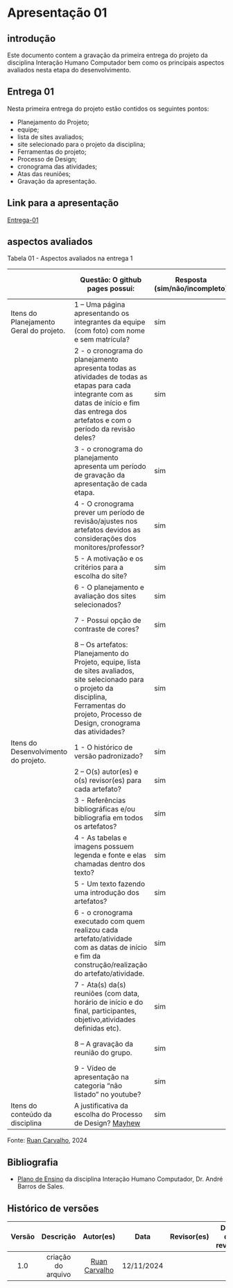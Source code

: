 # Apresentação 01

## introdução
Este documento contem a gravação da primeira entrega do projeto da disciplina Interação Humano Computador bem como os principais aspectos avaliados nesta etapa do desenvolvimento.

## Entrega 01
Nesta primeira entrega do projeto estão contidos os seguintes pontos:
- Planejamento do Projeto;
- equipe;
- lista de sites avaliados;
- site selecionado para o projeto da disciplina;
- Ferramentas do projeto;
- Processo de Design;
- cronograma das atividades;
- Atas das reuniões;
- Gravação da apresentação.

## Link para a apresentação
[Entrega-01](https://www.youtube.com/watch?v=aKWQ8WywFNY&t=1s&ab_channel=MarceloAdrian)

## aspectos avaliados

Tabela 01 - Aspectos avaliados na entrega 1 </p>

|| Questão: O github pages possui: | Resposta (sim/não/incompleto) | Versão, data e horário da avaliação |
|---|---|---|---|
| Itens do Planejamento Geral do projeto. | 1 – Uma página apresentando os integrantes da equipe (com foto) com nome e sem matrícula? | sim | 1.1, 12/11/2024, 21:45 |
|| 2 - o cronograma do planejamento apresenta todas as atividades de todas as etapas para cada integrante com as datas de início e fim das entrega dos artefatos e com o período da revisão deles? | sim | 1.2, 12/11/2024, 21:46 |
|| 3 - o cronograma do planejamento apresenta um período de gravação da apresentação de cada etapa.| sim | 1.2, 12/11/2024, 21:47 |
|| 4 - O cronograma prever um período de revisão/ajustes nos artefatos devidos as considerações dos monitores/professor? | sim | 1.2, 12/11/2024, 21:56 |
|| 5 - A motivação e os critérios para a escolha do site? | sim | 1.0, 12/11/2024, 21:52 |
|| 6 - O planejamento e avaliação dos sites selecionados? | sim | 1.0, 12/11/2024, 21:53 |
|| 7 - Possui opção de contraste de cores? | sim | 1.1, 12/11/2024, 21:54 |
|| 8 – Os artefatos: Planejamento do Projeto, equipe, lista de sites avaliados, site selecionado para o projeto da disciplina, Ferramentas do projeto, Processo de Design, cronograma das atividades? | sim | 1.0, 12/11/2024, 21:55 |
| Itens do Desenvolvimento do projeto. | 1 - O histórico de versão padronizado? | sim | 1.0, 12/11/2024, 21:55 |
|| 2 – O(s) autor(es) e o(s) revisor(es) para cada artefato? | sim | 1.0, 12/11/2024, 21:58 |
|| 3 - Referências bibliográficas e/ou bibliografia em todos os artefatos? | sim | 1.0, 12/11/2024, 22:20 |
|| 4 - As tabelas e imagens possuem legenda e fonte e elas chamadas dentro dos texto? | sim | 1.0, 12/11/2024, 21:59 |
|| 5 - Um texto fazendo uma introdução dos artefatos? | sim | 1.0, 12/11/2024, 22:00 |
|| 6 - o cronograma executado com quem realizou cada artefato/atividade com as datas de início e fim da construção/realização do artefato/atividade. | sim | 1.0, 12/11/2024, |
|| 7 - Ata(s) da(s) reuniões (com data, horário de início e do final, participantes, objetivo,atividades definidas etc). | sim | 1.0, 12/11/2024, 22:03 |
|| 8 – A gravação da reunião do grupo. | sim | 1.0, 12/11/2024, 22:32 |
|| 9 - Vídeo de apresentação na categoria “não listado” no youtube? | sim | 1.0, 12/11/2024, 22:03 |
| Itens do conteúdo da disciplina | A justificativa da escolha do Processo de Design? [Mayhew](../assets/Mayhew.png)| sim | 1.0, 12/11/2024, 22:47 |

Fonte: [Ruan Carvalho](https://github.com/Ruan-Carvalho), 2024

## Bibliografia
- [Plano de Ensino](https://aprender3.unb.br/pluginfile.php/2972625/mod_resource/content/56/Plano_de_Ensino%20FIHC%20022024%20Turma%2001%20v1.pdf) da disciplina Interação Humano Computador, Dr. André Barros de Sales.

## Histórico de versões

|Versão|Descrição|Autor(es)|Data|Revisor(es)|Data de revisão|
|:---:|:---:|:---:|:---:|:---:|:---:|
|1.0| criação do arquivo |[Ruan Carvalho](https://github.com/Ruan-Carvalho)|12/11/2024| ||
